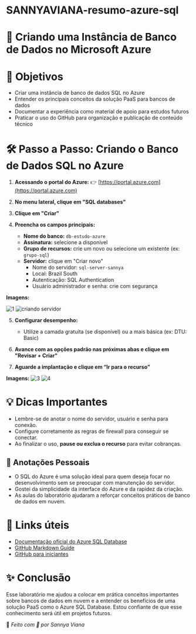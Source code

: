 # SANNYAVIANA-resumo-azure-sql
# 💾 Criando uma Instância de Banco de Dados no Microsoft Azure

# 🎯 Objetivos

- Criar uma instância de banco de dados SQL no Azure
- Entender os principais conceitos da solução PaaS para bancos de dados
- Documentar a experiência como material de apoio para estudos futuros
- Praticar o uso do GitHub para organização e publicação de conteúdo técnico

# 🛠️ Passo a Passo: Criando o Banco de Dados SQL no Azure

1. **Acessando o portal do Azure:**
   👉 [https://portal.azure.com](https://portal.azure.com)

2. **No menu lateral, clique em "SQL databases"**

3. **Clique em "Criar"**

4. **Preencha os campos principais:**
   - **Nome do banco:** `db-estudo-azure`
   - **Assinatura:** selecione a disponível
   - **Grupo de recursos:** crie um novo ou selecione um existente (ex: `grupo-sql`)
   - **Servidor:** clique em "Criar novo"
     - Nome do servidor: `sql-server-sannya`
     - Local: Brazil South
     - Autenticação: SQL Authentication
     - Usuário administrador e senha: crie com segurança

**Imagens:**

![1](https://github.com/user-attachments/assets/c9d8570c-65f5-482a-87e6-00843a4c87f5)
![criando servidor](https://github.com/user-attachments/assets/985918b0-6ae9-4e21-bd03-daa9d7041492)



5. **Configurar desempenho:**  
   - Utilize a camada gratuita (se disponível) ou a mais básica (ex: DTU: Basic)

6. **Avance com as opções padrão nas próximas abas e clique em "Revisar + Criar"**

7. **Aguarde a implantação e clique em “Ir para o recurso”**

**Imagens:** 
![3](https://github.com/user-attachments/assets/a6c5e66d-cafd-4f34-b29a-372482ecbcda)
![4](https://github.com/user-attachments/assets/3a473412-6044-483d-9784-55f9bfd7c4d2)


# 💡 Dicas Importantes

- Lembre-se de anotar o nome do servidor, usuário e senha para conexão.
- Configure corretamente as regras de firewall para conseguir se conectar.
- Ao finalizar o uso, **pause ou exclua o recurso** para evitar cobranças.


## 📝 Anotações Pessoais

- O SQL do Azure é uma solução ideal para quem deseja focar no desenvolvimento sem se preocupar com manutenção do servidor.
- Gostei da simplicidade da interface do Azure e da rapidez da criação.
- As aulas do laboratório ajudaram a reforçar conceitos práticos de banco de dados em nuvem.


# 🔗 Links úteis

- [Documentação oficial do Azure SQL Database](https://learn.microsoft.com/pt-br/azure/azure-sql/database/single-database-create-quickstart)
- [GitHub Markdown Guide](https://guides.github.com/features/mastering-markdown/)
- [GitHub para iniciantes](https://docs.github.com/pt/get-started/quickstart)


# ✨ Conclusão

Esse laboratório me ajudou a colocar em prática conceitos importantes sobre bancos de dados em nuvem e a entender os benefícios de uma solução PaaS como o Azure SQL Database. Estou confiante de que esse conhecimento será útil em projetos futuros.


📌 *Feito com 💙 por Sannya Viana*


